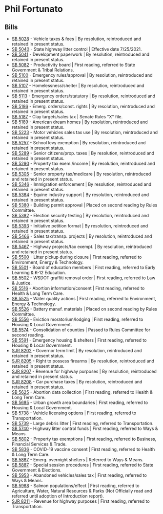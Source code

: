 # Phil Fortunato
## Bills
* [SB 5028](/bill/2021-22/sb/5028/) - Vehicle taxes & fees | By resolution, reintroduced and retained in present status.
* [SB 5040](/bill/2021-22/sb/5040/) - State highway litter control | Effective date 7/25/2021.
* [SB 5041](/bill/2021-22/sb/5041/) - Development paperwork | By resolution, reintroduced and retained in present status.
* [SB 5082](/bill/2021-22/sb/5082/) - Productivity board | First reading, referred to State Government & Tribal Relations.
* [SB 5100](/bill/2021-22/sb/5100/) - Emergency rules/approval | By resolution, reintroduced and retained in present status.
* [SB 5107](/bill/2021-22/sb/5107/) - Homelessness/shelter | By resolution, reintroduced and retained in present status.
* [SB 5113](/bill/2021-22/sb/5113/) - Emergency orders/statutory | By resolution, reintroduced and retained in present status.
* [SB 5186](/bill/2021-22/sb/5186/) - Emerg. orders/const. rights | By resolution, reintroduced and retained in present status.
* [SB 5187](/bill/2021-22/sb/5187/) - Clay targets/sales tax | Senate Rules "X" file.
* [SB 5189](/bill/2021-22/sb/5189/) - American dream homes | By resolution, reintroduced and retained in present status.
* [SB 5223](/bill/2021-22/sb/5223/) - Motor vehicles sales tax use | By resolution, reintroduced and retained in present status.
* [SB 5257](/bill/2021-22/sb/5257/) - School levy exemption | By resolution, reintroduced and retained in present status.
* [SB 5289](/bill/2021-22/sb/5289/) - Senior citizens/prop. taxes | By resolution, reintroduced and retained in present status.
* [SB 5290](/bill/2021-22/sb/5290/) - Property tax exem./income | By resolution, reintroduced and retained in present status.
* [SB 5305](/bill/2021-22/sb/5305/) - Senior property tax/medicare | By resolution, reintroduced and retained in present status.
* [SB 5346](/bill/2021-22/sb/5346/) - Immigration enforcement | By resolution, reintroduced and retained in present status.
* [SB 5364](/bill/2021-22/sb/5364/) - Equine industry support | By resolution, reintroduced and retained in present status.
* [SB 5380](/bill/2021-22/sb/5380/) - Building permit approval | Placed on second reading by Rules Committee.
* [SB 5382](/bill/2021-22/sb/5382/) - Election security testing | By resolution, reintroduced and retained in present status.
* [SB 5393](/bill/2021-22/sb/5393/) - Initiative petition format | By resolution, reintroduced and retained in present status.
* [SB 5466](/bill/2021-22/sb/5466/) - Sales tax/transp. projects | By resolution, reintroduced and retained in present status.
* [SB 5467](/bill/2021-22/sb/5467/) - Highway projects/tax exempt. | By resolution, reintroduced and retained in present status.
* [SB 5500](/bill/2021-22/sb/5500/) - Litter pickup during closure | First reading, referred to Environment, Energy & Technology.
* [SB 5501](/bill/2021-22/sb/5501/) - Board of education members | First reading, referred to Early Learning & K-12 Education.
* [SB 5502](/bill/2021-22/sb/5502/) - WSDOT graffiti removal order | First reading, referred to Law & Justice.
* [SB 5516](/bill/2021-22/sb/5516/) - Abortion information/consent | First reading, referred to Health & Long Term Care.
* [SB 5525](/bill/2021-22/sb/5525/) - Water quality actions | First reading, referred to Environment, Energy & Technology.
* [SB 5526](/bill/2021-22/sb/5526/) - Battery manuf. materials | Placed on second reading by Rules Committee.
* [SB 5556](/bill/2021-22/sb/5556/) - Eviction moratorium/lodging | First reading, referred to Housing & Local Government.
* [SB 5574](/bill/2021-22/sb/5574/) - Consolidation of counties | Passed to Rules Committee for second reading.
* [SB 5591](/bill/2021-22/sb/5591/) - Emergency housing & shelters | First reading, referred to Housing & Local Government.
* [SJR 8202](/bill/2021-22/sjr/8202/) - Governor term limit | By resolution, reintroduced and retained in present status.
* [SJR 8205](/bill/2021-22/sjr/8205/) - Right to possess firearms | By resolution, reintroduced and retained in present status.
* [SJR 8207](/bill/2021-22/sjr/8207/) - Revenue for highway purposes | By resolution, reintroduced and retained in present status.
* [SJR 8208](/bill/2021-22/sjr/8208/) - Car purchase taxes | By resolution, reintroduced and retained in present status.
* [SB 5625](/bill/2021-22/sb/5625/) - Abortion data collection | First reading, referred to Health & Long Term Care.
* [SB 5685](/bill/2021-22/sb/5685/) - Urban growth area boundaries | First reading, referred to Housing & Local Government.
* [SB 5738](/bill/2021-22/sb/5738/) - Vehicle licensing options | First reading, referred to Transportation.
* [SB 5739](/bill/2021-22/sb/5739/) - Large debris litter | First reading, referred to Transportation.
* [SB 5740](/bill/2021-22/sb/5740/) - Highway litter control funds | First reading, referred to Ways & Means.
* [SB 5802](/bill/2021-22/sb/5802/) - Property tax exemptions | First reading, referred to Business, Financial Services & Trade.
* [SB 5836](/bill/2021-22/sb/5836/) - COVID-19 vaccine consent | First reading, referred to Health & Long Term Care.
* [SB 5867](/bill/2021-22/sb/5867/) - Emerg. overnight shelters | Referred to Ways & Means.
* [SB 5887](/bill/2021-22/sb/5887/) - Special session procedures | First reading, referred to State Government & Elections.
* [SB 5953](/bill/2021-22/sb/5953/) - Abandoned vehicles/sales tax | First reading, referred to Ways & Means.
* [SB 5968](/bill/2021-22/sb/5968/) - Salmon populations/effect | First reading, referred to Agriculture, Water, Natural Resources & Parks (Not Officially read and referred until adoption of Introduction report).
* [SJR 8211](/bill/2021-22/sjr/8211/) - Revenue for highway purposes | First reading, referred to Transportation.
